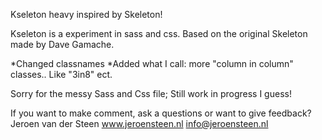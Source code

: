 Kseleton heavy inspired by Skeleton!

Kseleton is a experiment in sass and css.
Based on the original Skeleton made by Dave Gamache.

*Changed classnames
*Added what I call:
more "column in column" classes..
Like "3in8" ect.

Sorry for the messy Sass and Css file;
Still work in progress I guess!

If you want to make comment, ask a questions
or want to give feedback?
Jeroen van der Steen
www.jeroensteen.nl
info@jeroensteen.nl